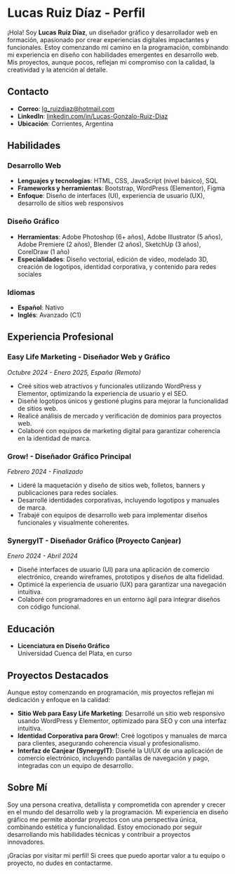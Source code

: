 # Lucas Ruiz Díaz - Perfil

¡Hola! Soy **Lucas Ruiz Díaz**, un diseñador gráfico y desarrollador web en formación, apasionado por crear experiencias digitales impactantes y funcionales. Estoy comenzando mi camino en la programación, combinando mi experiencia en diseño con habilidades emergentes en desarrollo web. Mis proyectos, aunque pocos, reflejan mi compromiso con la calidad, la creatividad y la atención al detalle.

## Contacto
- **Correo**: lg_ruizdiaz@hotmail.com   
- **LinkedIn**: [linkedin.com/in/Lucas-Gonzalo-Ruiz-Diaz](https://linkedin.com/in/Lucas-Gonzalo-Ruiz-Diaz)  
- **Ubicación**: Corrientes, Argentina  

## Habilidades
### Desarrollo Web
- **Lenguajes y tecnologías**: HTML, CSS, JavaScript (nivel básico), SQL
- **Frameworks y herramientas**: Bootstrap, WordPress (Elementor), Figma  
- **Enfoque**: Diseño de interfaces (UI), experiencia de usuario (UX), desarrollo de sitios web responsivos  

### Diseño Gráfico
- **Herramientas**: Adobe Photoshop (6+ años), Adobe Illustrator (5 años), Adobe Premiere (2 años), Blender (2 años), SketchUp (3 años), CorelDraw (1 año)  
- **Especialidades**: Diseño vectorial, edición de video, modelado 3D, creación de logotipos, identidad corporativa, y contenido para redes sociales  

### Idiomas
- **Español**: Nativo  
- **Inglés**: Avanzado (C1)  

## Experiencia Profesional
### Easy Life Marketing - Diseñador Web y Gráfico  
*Octubre 2024 - Enero 2025, España (Remoto)*  
- Creé sitios web atractivos y funcionales utilizando WordPress y Elementor, optimizando la experiencia de usuario y el SEO.  
- Diseñé logotipos únicos y gestioné plugins para mejorar la funcionalidad de sitios web.  
- Realicé análisis de mercado y verificación de dominios para proyectos web.  
- Colaboré con equipos de marketing digital para garantizar coherencia en la identidad de marca.

### Grow! - Diseñador Gráfico Principal  
*Febrero 2024 - Finalizado*  
- Lideré la maquetación y diseño de sitios web, folletos, banners y publicaciones para redes sociales.  
- Desarrollé identidades corporativas, incluyendo logotipos y manuales de marca.  
- Trabajé con equipos de desarrollo web para implementar diseños funcionales y visualmente coherentes.

### SynergyIT - Diseñador Gráfico (Proyecto Canjear)  
*Enero 2024 - Abril 2024*  
- Diseñé interfaces de usuario (UI) para una aplicación de comercio electrónico, creando wireframes, prototipos y diseños de alta fidelidad.  
- Optimicé la experiencia de usuario (UX) para garantizar una navegación intuitiva.  
- Colaboré con programadores en un entorno ágil para integrar diseños con código funcional.

## Educación
- **Licenciatura en Diseño Gráfico**  
  Universidad Cuenca del Plata, en curso

## Proyectos Destacados
Aunque estoy comenzando en programación, mis proyectos reflejan mi dedicación y enfoque en la calidad:  
- **Sitio Web para Easy Life Marketing**: Desarrollé un sitio web responsivo usando WordPress y Elementor, optimizado para SEO y con una interfaz intuitiva.  
- **Identidad Corporativa para Grow!**: Creé logotipos y manuales de marca para clientes, asegurando coherencia visual y profesionalismo.  
- **Interfaz de Canjear (SynergyIT)**: Diseñé la UI/UX de una aplicación de comercio electrónico, incluyendo pantallas de navegación y pago, integradas con un equipo de desarrollo.

## Sobre Mí
Soy una persona creativa, detallista y comprometida con aprender y crecer en el mundo del desarrollo web y la programación. Mi experiencia en diseño gráfico me permite abordar proyectos con una perspectiva única, combinando estética y funcionalidad. Estoy emocionado por seguir desarrollando mis habilidades técnicas y contribuir a proyectos innovadores.

¡Gracias por visitar mi perfil! Si crees que puedo aportar valor a tu equipo o proyecto, no dudes en contactarme.
